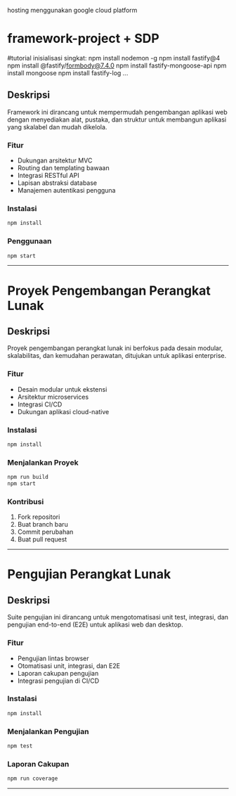 hosting menggunakan google cloud platform

# framework-project + SDP
#tutorial inisialisasi singkat:
npm install nodemon -g
npm install fastify@4
npm install @fastify/formbody@7.4.0
npm install fastify-mongoose-api
npm install mongoose
npm install fastify-log
...


## Deskripsi
Framework ini dirancang untuk mempermudah pengembangan aplikasi web dengan menyediakan alat, pustaka, dan struktur untuk membangun aplikasi yang skalabel dan mudah dikelola.

### Fitur
- Dukungan arsitektur MVC
- Routing dan templating bawaan
- Integrasi RESTful API
- Lapisan abstraksi database
- Manajemen autentikasi pengguna

### Instalasi
```bash
npm install
```

### Penggunaan
```bash
npm start
```

---

# Proyek Pengembangan Perangkat Lunak

## Deskripsi
Proyek pengembangan perangkat lunak ini berfokus pada desain modular, skalabilitas, dan kemudahan perawatan, ditujukan untuk aplikasi enterprise.

### Fitur
- Desain modular untuk ekstensi
- Arsitektur microservices
- Integrasi CI/CD
- Dukungan aplikasi cloud-native

### Instalasi
```bash
npm install
```

### Menjalankan Proyek
```bash
npm run build
npm start
```

### Kontribusi
1. Fork repositori
2. Buat branch baru
3. Commit perubahan
4. Buat pull request

---

# Pengujian Perangkat Lunak

## Deskripsi
Suite pengujian ini dirancang untuk mengotomatisasi unit test, integrasi, dan pengujian end-to-end (E2E) untuk aplikasi web dan desktop.

### Fitur
- Pengujian lintas browser
- Otomatisasi unit, integrasi, dan E2E
- Laporan cakupan pengujian
- Integrasi pengujian di CI/CD

### Instalasi
```bash
npm install
```

### Menjalankan Pengujian
```bash
npm test
```

### Laporan Cakupan
```bash
npm run coverage
```

---
